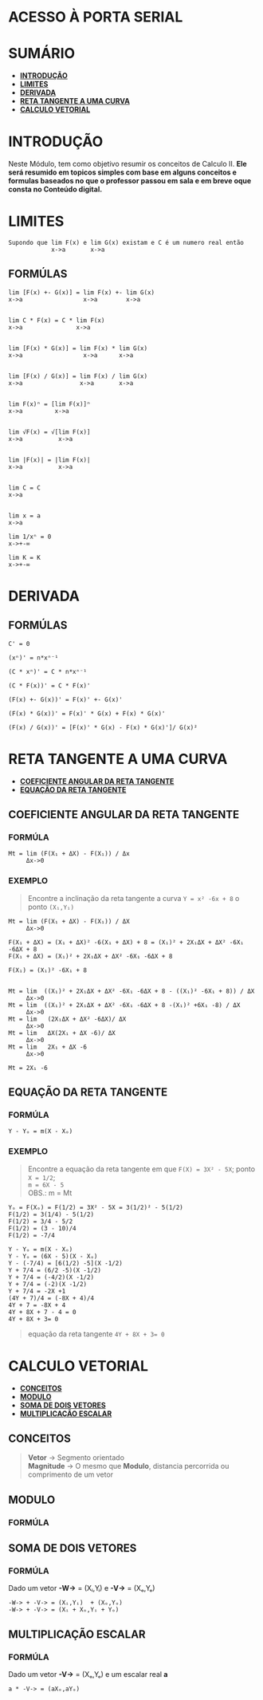 # ACESSO À PORTA SERIAL

# SUMÁRIO
- **[INTRODUÇÃO](#introdução)**
- **[LIMITES](#limites)**
- **[DERIVADA](#derivada)**
- **[RETA TANGENTE A UMA CURVA](#reta-tangente-a-uma-curva)**
- **[CALCULO VETORIAL](#calculo-vetorial)**


# INTRODUÇÃO
Neste Módulo, tem como objetivo resumir os conceitos de Calculo II.
**Ele será resumido em topicos simples com base em alguns conceitos e formulas baseados no que o professor passou em sala e em breve oque consta no Conteúdo digital.**

# LIMITES
```
Supondo que lim F(x) e lim G(x) existam e C é um numero real então
            x->a       x->a 
```
## FORMÚLAS
```
lim [F(x) +- G(x)] = lim F(x) +- lim G(x)
x->a                 x->a        x->a

 
lim C * F(x) = C * lim F(x)
x->a               x->a       

 
lim [F(x) * G(x)] = lim F(x) * lim G(x)
x->a                 x->a      x->a
 
 
lim [F(x) / G(x)] = lim F(x) / lim G(x)
x->a                x->a       x->a


lim F(x)ⁿ = [lim F(x)]ⁿ
x->a         x->a  


lim √F(x) = √[lim F(x)]
x->a          x->a    


lim |F(x)| = |lim F(x)|
x->a          x->a  


lim C = C
x->a  


lim x = a
x->a 

lim 1/xⁿ = 0
x->+-∞ 

lim K = K
x->+-∞  
```
# DERIVADA  
## FORMÚLAS
```
C' = 0

(xⁿ)' = n*xⁿ⁻¹

(C * xⁿ)' = C * n*xⁿ⁻¹

(C * F(x))' = C * F(x)'

(F(x) +- G(x))' = F(x)' +- G(x)'

(F(x) * G(x))' = F(x)' * G(x) + F(x) * G(x)'

(F(x) / G(x))' = [F(x)' * G(x) - F(x) * G(x)']/ G(x)²
```

# RETA TANGENTE A UMA CURVA
- **[COEFICIENTE ANGULAR DA RETA TANGENTE](#coeficiente-angular-da-reta-tangente)**
- **[EQUAÇÃO DA RETA TANGENTE](#equação-da-reta-tangente)**

## COEFICIENTE ANGULAR DA RETA TANGENTE

### FORMÚLA
```
Mt = lim (F(X₁ + ΔX) - F(X₁)) / Δx
     Δx->0  
```
### EXEMPLO
> Encontre a inclinação da reta tangente a curva ```Y = x² -6x + 8``` o ponto ```(X₁,Y₁)```

```
Mt = lim (F(X₁ + ΔX) - F(X₁)) / ΔX
     Δx->0 

F(X₁ + ΔX) = (X₁ + ΔX)² -6(X₁ + ΔX) + 8 = (X₁)² + 2X₁ΔX + ΔX² -6X₁ -6ΔX + 8
F(X₁ + ΔX) = (X₁)² + 2X₁ΔX + ΔX² -6X₁ -6ΔX + 8

F(X₁) = (X₁)² -6X₁ + 8


Mt = lim  ((X₁)² + 2X₁ΔX + ΔX² -6X₁ -6ΔX + 8 - ((X₁)² -6X₁ + 8)) / ΔX
     Δx->0
Mt = lim  ((X₁)² + 2X₁ΔX + ΔX² -6X₁ -6ΔX + 8 -(X₁)² +6X₁ -8) / ΔX
     Δx->0
Mt = lim   (2X₁ΔX + ΔX² -6ΔX)/ ΔX
     Δx->0
Mt = lim   ΔX(2X₁ + ΔX -6)/ ΔX
     Δx->0
Mt = lim   2X₁ + ΔX -6
     Δx->0
     
Mt = 2X₁ -6
```
## EQUAÇÃO DA RETA TANGENTE

### FORMÚLA
``` 
Y - Yₒ = m(X - Xₒ)
```
### EXEMPLO
> Encontre a equação da reta tangente em que ```F(X) = 3X² - 5X```; ponto ```X = 1/2```; <br>```m = 6X - 5```<br>
> OBS.:  m = Mt 

```
Yₒ = F(Xₒ) = F(1/2) = 3X² - 5X = 3(1/2)² - 5(1/2)
F(1/2) = 3(1/4) - 5(1/2)
F(1/2) = 3/4 - 5/2
F(1/2) = (3 - 10)/4
F(1/2) = -7/4

Y - Yₒ = m(X - Xₒ)
Y - Yₒ = (6X - 5)(X - Xₒ)
Y - (-7/4) = [6(1/2) -5](X -1/2)
Y + 7/4 = (6/2 -5)(X -1/2)
Y + 7/4 = (-4/2)(X -1/2)
Y + 7/4 = (-2)(X -1/2)
Y + 7/4 = -2X +1
(4Y + 7)/4 = (-8X + 4)/4
4Y + 7 = -8X + 4
4Y + 8X + 7 - 4 = 0
4Y + 8X + 3= 0
```
> equação da reta tangente ```4Y + 8X + 3= 0```


# CALCULO VETORIAL
- **[CONCEITOS](#conceitos)**
- **[MODULO](#modulo)**
- **[SOMA DE DOIS VETORES](#soma-de-dois-vetores)**
- **[MULTIPLICAÇÃO ESCALAR](#multiplicação-escalar)**


## CONCEITOS
> **Vetor** -> Segmento orientado<br>
> **Magnitude** -> O mesmo que **Modulo**, distancia percorrida ou comprimento de um vetor

## MODULO
### FORMÚLA


## SOMA DE DOIS VETORES
### FORMÚLA
Dado um vetor **-W->** = (Xᵢ,Yᵢ) e **-V->** = (Xₒ,Yₒ)
```
-W-> + -V-> = (Xᵢ,Yᵢ)  + (Xₒ,Yₒ)
-W-> + -V-> = (Xᵢ + Xₒ,Yᵢ + Yₒ)
```

## MULTIPLICAÇÃO ESCALAR
### FORMÚLA
Dado um vetor **-V->** = (Xₒ,Yₒ) e um escalar real **a**
```html
a * -V-> = (aXₒ,aYₒ)
```
